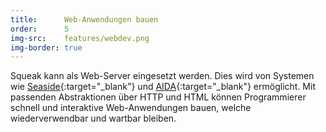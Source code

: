 ```yaml
---
title:      Web-Anwendungen bauen
order:      5
img-src:    features/webdev.png
img-border: true
---
```


Squeak kann als Web-Server eingesetzt werden. Dies wird von Systemen wie [Seaside](http://www.seaside.st/){:target="_blank"} und [AIDA](http://www.aidaweb.si/){:target="_blank"} ermöglicht. Mit passenden Abstraktionen über HTTP und HTML können Programmierer schnell und interaktive Web-Anwendungen bauen, welche wiederverwendbar und wartbar bleiben.
